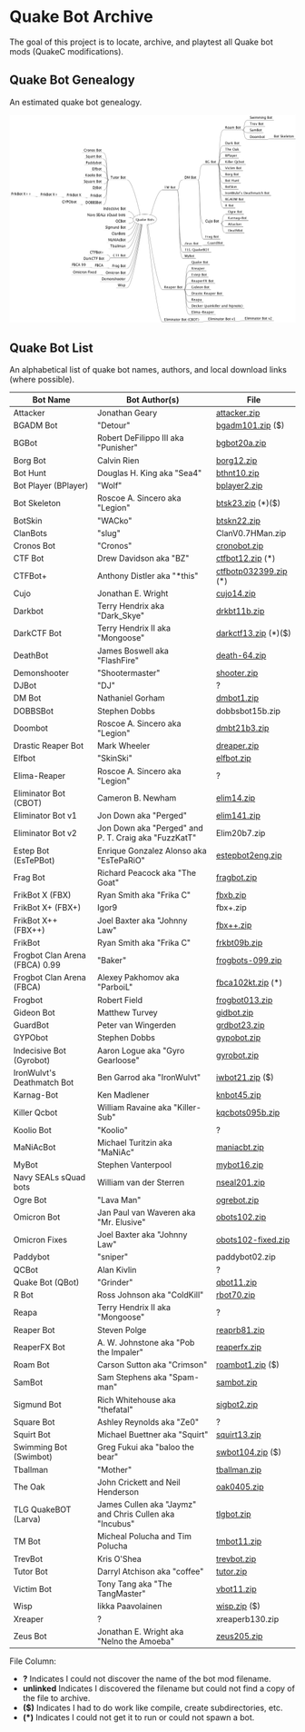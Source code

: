 # Quake Bot Archive

The goal of this project is to locate, archive, and playtest all Quake bot mods (QuakeC modifications).

## Quake Bot Genealogy

An estimated quake bot genealogy.

![Quake Bot Genealogy](mindmap/QuakeBots.png)


## Quake Bot List

An alphabetical list of quake bot names, authors, and local download links (where possible).

Bot Name | Bot Author(s) | File
--- | --- | ---
Attacker | Jonathan Geary | [attacker.zip](bin/attacker.zip)
BGADM Bot | "Detour" | [bgadm101.zip](bin/bgadm101.zip) ($)
BGBot | Robert DeFilippo III aka "Punisher" | [bgbot20a.zip](bin/bgbot20a.zip)
Borg Bot | Calvin Rien | [borg12.zip](bin/borg12.zip)
Bot Hunt | Douglas H. King aka "Sea4" | [bthnt10.zip](bin/bthnt10.zip)
Bot Player (BPlayer) | "Wolf" | [bplayer2.zip](bin/bplayer2.zip)
Bot Skeleton | Roscoe A. Sincero aka "Legion" | [btsk23.zip](bin/btsk23.zip) (*)($)
BotSkin | "WACko" | [btskn22.zip](bin/btskn22.zip)
ClanBots | "slug" | ClanV0.7HMan.zip
Cronos Bot | "Cronos" | [cronobot.zip](bin/cronobot.zip)
CTF Bot | Drew Davidson aka "BZ" | [ctfbot12.zip](bin/ctfbot12.zip) (*)
CTFBot+ | Anthony Distler aka "*this" | [ctfbotp032399.zip](bin/ctfbotp032399.zip) (*)
Cujo | Jonathan E. Wright | [cujo14.zip](bin/cujo14.zip)
Darkbot | Terry Hendrix aka "Dark_Skye" | [drkbt11b.zip](bin/drkbt11b.zip)
DarkCTF Bot | Terry Hendrix II aka "Mongoose" | [darkctf13.zip](bin/darkctf13.zip) (*)($)
DeathBot | James Boswell aka "FlashFire" | [death-64.zip](bin/death-64.zip)
Demonshooter | "Shootermaster" | [shooter.zip](bin/shooter.zip)
DJBot | "DJ" | ?
DM Bot | Nathaniel Gorham | [dmbot1.zip](bin/dmbot1.zip)
DOBBSBot | Stephen Dobbs | dobbsbot15b.zip
Doombot | Roscoe A. Sincero aka "Legion" | [dmbt21b3.zip](bin/dmbt21b3.zip)
Drastic Reaper Bot | Mark Wheeler | [dreaper.zip](bin/dreaper.zip)
Elfbot | "SkinSki" | [elfbot.zip](bin/elfbot.zip)
Elima-Reaper | Roscoe A. Sincero aka "Legion" | ?
Eliminator Bot (CBOT) | Cameron B. Newham | [elim14.zip](bin/elim14.zip)
Eliminator Bot v1 | Jon Down aka "Perged" | [elim141.zip](bin/elim141.zip)
Eliminator Bot v2 | Jon Down aka "Perged" and P. T. Craig aka "FuzzKatT" | Elim20b7.zip
Estep Bot (EsTePBot) | Enrique Gonzalez Alonso aka "EsTePaRiO" | [estepbot2eng.zip](bin/estepbot2eng.zip)
Frag Bot | Richard Peacock aka "The Goat" | [fragbot.zip](bin/fragbot.zip)
FrikBot X (FBX) | Ryan Smith aka "Frika C" | [fbxb.zip](bin/fbxb.zip)
FrikBot X+ (FBX+) | Igor9 | fbx+.zip
FrikBot X++ (FBX++) | Joel Baxter aka "Johnny Law" | [fbx++.zip](bin/fbx++.zip)
FrikBot | Ryan Smith aka "Frika C" | [frkbt09b.zip](bin/frkbt09b.zip)
Frogbot Clan Arena (FBCA) 0.99 | "Baker" | [frogbots-099.zip](bin/frogbots-099.zip)
Frogbot Clan Arena (FBCA) | Alexey Pakhomov aka "ParboiL" | [fbca102kt.zip](bin/fbca102kt.zip) (*)
Frogbot | Robert Field | [frogbot013.zip](bin/frogbot013.zip)
Gideon Bot | Matthew Turvey | [gidbot.zip](bin/gidbot.zip)
GuardBot | Peter van Wingerden | [grdbot23.zip](bin/grdbot23.zip)
GYPObot | Stephen Dobbs | [gypobot.zip](bin/gypobot.zip)
Indecisive Bot (Gyrobot) | Aaron Logue aka "Gyro Gearloose" | [gyrobot.zip](bin/gyrobot.zip)
IronWulvt's Deathmatch Bot | Ben Garrod aka "IronWulvt" | [iwbot21.zip](bin/iwbot21.zip) ($)
Karnag-Bot | Ken Madlener | [knbot45.zip](bin/knbot45.zip)
Killer Qcbot | William  Ravaine aka "Killer-Sub" | [kqcbots095b.zip](bin/kqcbots095b.zip)
Koolio Bot | "Koolio" | ?
MaNiAcBot | Michael Turitzin aka "MaNiAc" | [maniacbt.zip](bin/maniacbt.zip)
MyBot | Stephen Vanterpool | [mybot16.zip](bin/mybot16.zip)
Navy SEALs sQuad bots | William van der Sterren | [nseal201.zip](bin/nseal201.zip)
Ogre Bot | "Lava Man" | [ogrebot.zip](bin/ogrebot.zip)
Omicron Bot | Jan Paul van Waveren aka "Mr. Elusive" | [obots102.zip](bin/obots102.zip)
Omicron Fixes | Joel Baxter aka "Johnny Law" | [obots102-fixed.zip](bin/obots102-fixed.zip)
Paddybot | "sniper" | paddybot02.zip
QCBot | Alan Kivlin | ?
Quake Bot (QBot) | "Grinder" | [qbot11.zip](bin/qbot11.zip)
R Bot | Ross Johnson aka "ColdKill" | [rbot70.zip](bin/rbot70.zip)
Reapa | Terry Hendrix II aka "Mongoose" | ?
Reaper Bot | Steven Polge | [reaprb81.zip](bin/reaprb81.zip)
ReaperFX Bot | A. W. Johnstone aka "Pob the Impaler" | [reaperfx.zip](bin/reaperfx.zip)
Roam Bot | Carson Sutton aka "Crimson" | [roambot1.zip](bin/roambot1.zip) ($)
SamBot | Sam Stephens aka "Spam-man" | [sambot.zip](bin/sambot.zip)
Sigmund Bot | Rich Whitehouse aka "thefatal" | [sigbot2.zip](bin/sigbot2.zip)
Square Bot | Ashley Reynolds aka "Ze0" | ?
Squirt Bot | Michael Buettner aka "Squirt" | [squirt13.zip](bin/squirt13.zip)
Swimming Bot (Swimbot) | Greg Fukui aka "baloo the bear" | [swbot104.zip](bin/swbot104.zip) ($)
Tballman | "Mother" | [tballman.zip](bin/tballman.zip)
The Oak | John Crickett and Neil Henderson | [oak0405.zip](bin/oak0405.zip)
TLG QuakeBOT (Larva) | James Cullen aka "Jaymz" and Chris Cullen aka "Incubus" | [tlgbot.zip](bin/tlgbot.zip)
TM Bot | Micheal Polucha and Tim Polucha | [tmbot11.zip](bin/tmbot11.zip)
TrevBot | Kris O'Shea | [trevbot.zip](bin/trevbot.zip)
Tutor Bot | Darryl Atchison aka "coffee" | [tutor.zip](bin/tutor.zip)
Victim Bot | Tony Tang aka "The TangMaster" | [vbot11.zip](bin/vbot11.zip)
Wisp | Iikka Paavolainen | [wisp.zip](bin/wisp.zip) ($)
Xreaper | ? | xreaperb130.zip
Zeus Bot | Jonathan E. Wright aka "Nelno the Amoeba" | [zeus205.zip](bin/zeus205.zip)

File Column:
- **?** Indicates I could not discover the name of the bot mod filename.
- **unlinked** Indicates I discovered the filename but could not find a copy of the file to archive.
- **($)** Indicates I had to do work like compile, create subdirectories, etc.
- **(*)** Indicates I could not get it to run or could not spawn a bot.

